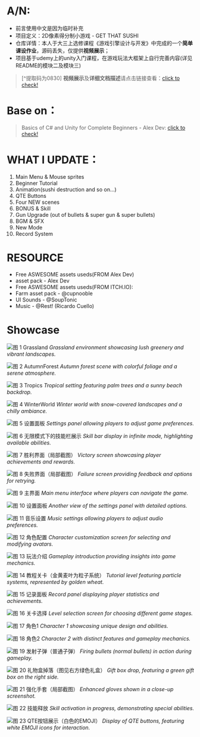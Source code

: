 # A/N:
- 前言使用中文是因为临时补充
- 项目定义：2D像素得分制小游戏 - GET THAT SUSHI
- 仓库详情：本人于大三上选修课程《游戏引擎设计与开发》中完成的一个**简单课设作业**，源码丢失，仅提供**视频展示**；
- 项目基于udemy上的unity入门课程，在游戏玩法大框架上自行完善内容(详见README的模块二及模块三)
> [^提取码为0830] **视频展示**及**详细文档描述**请点击链接查看：[click to check!](https://pan.baidu.com/s/14YvcMMWWdgZkexwLh_pWPg?pwd=0830)

# Base on：
> Basics of C# and Unity for Complete Beginners - Alex Dev: [click to check!](https://www.udemy.com/course/free-part2-alexdev/)

# WHAT I UPDATE：
1. Main Menu & Mouse sprites
2. Beginner Tutorial
3. Animation(sushi destruction and so on...)
4. QTE Buttons
5. Four NEW scenes
6. BONUS & Skill
7. Gun Upgrade (out of bullets & super gun & super bullets)
8. BGM & SFX
9. New Mode
10. Record System

# RESOURCE
- Free ASWESOME assets useds(FROM Alex Dev)
- asset pack - Alex Dev
- Free ASWESOME assets useds(FROM ITCH.IO):
- Farm asset pack - @cupnooble
- UI Sounds - @SoupTonic 
- Music - @Rest! (Ricardo Cuello)

# Showcase
![图 1 Grassland](preview/01.png)
*Grassland environment showcasing lush greenery and vibrant landscapes.*

![图 2 AutumnForest](preview/02.png)
*Autumn forest scene with colorful foliage and a serene atmosphere.*

![图 3 Tropics](preview/03.png)
*Tropical setting featuring palm trees and a sunny beach backdrop.*

![图 4 WinterWorld](preview/04.png)
*Winter world with snow-covered landscapes and a chilly ambiance.*

![图 5 设置面板](preview/05.png)
*Settings panel allowing players to adjust game preferences.*

![图 6 无限模式下的技能栏展示](preview/06.png)
*Skill bar display in infinite mode, highlighting available abilities.*

![图 7 胜利界面（局部截图）](preview/07.png)
*Victory screen showcasing player achievements and rewards.*

![图 8 失败界面（局部截图）](preview/08.png)
*Failure screen providing feedback and options for retrying.*

![图 9 主界面](preview/09.png)
*Main menu interface where players can navigate the game.*

![图 10 设置面板](preview/10.png)
*Another view of the settings panel with detailed options.*

![图 11 音乐设置](preview/11.png)
*Music settings allowing players to adjust audio preferences.*

![图 12 角色配置](preview/12.png)
*Character customization screen for selecting and modifying avatars.*

![图 13 玩法介绍](preview/13.png)
*Gameplay introduction providing insights into game mechanics.*

![图 14 教程关卡（金黄麦叶为粒子系统）](preview/14.png)
*Tutorial level featuring particle systems, represented by golden wheat.*

![图 15 记录面板](preview/15.png)
*Record panel displaying player statistics and achievements.*

![图 16 关卡选择](preview/16.png)
*Level selection screen for choosing different game stages.*

![图 17 角色1](preview/17.png)
*Character 1 showcasing unique design and abilities.*

![图 18 角色2](preview/18.png)
*Character 2 with distinct features and gameplay mechanics.*

![图 19 发射子弹（普通子弹）](preview/19.png)
*Firing bullets (normal bullets) in action during gameplay.*

![图 20 礼物盒掉落（图见右方绿色礼盒）](preview/20.png)
*Gift box drop, featuring a green gift box on the right side.*

![图 21 强化手套（局部截图）](preview/21.png)
*Enhanced gloves shown in a close-up screenshot.*

![图 22 技能释放](preview/22.png)
*Skill activation in progress, demonstrating special abilities.*

![图 23 QTE按钮展示（白色的EMOJI）](preview/23.png)
*Display of QTE buttons, featuring white EMOJI icons for interaction.*
